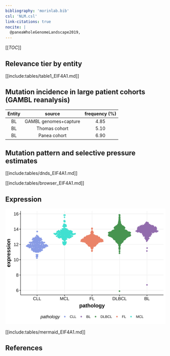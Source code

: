 ```yaml
---
bibliography: 'morinlab.bib'
csl: 'NLM.csl'
link-citations: true
nocite: |
  @paneaWholeGenomeLandscape2019, 
---
```

[[_TOC_]]



## Relevance tier by entity

[[include:tables/table1_EIF4A1.md]]

## Mutation incidence in large patient cohorts (GAMBL reanalysis)

|Entity|source               |frequency (%)|
|:------:|:---------------------:|:-------------:|
|BL    |GAMBL genomes+capture|4.85         |
|BL    |Thomas cohort        |5.10         |
|BL    |Panea cohort         |6.90         |

## Mutation pattern and selective pressure estimates

[[include:tables/dnds_EIF4A1.md]]


[[include:tables/browser_EIF4A1.md]]

## Expression
![](images/gene_expression/EIF4A1_by_pathology.svg)
<!-- ORIGIN: paneaWholeGenomeLandscape2019 -->
<!-- BL: paneaWholeGenomeLandscape2019 -->

[[include:tables/mermaid_EIF4A1.md]]

## References
